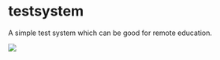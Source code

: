 # testsystem
A simple test system which can be good for remote education.

![](https://i.hizliresim.com/VdChSL.png)

